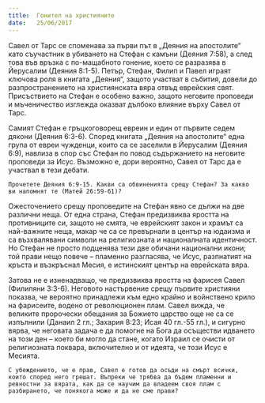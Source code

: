 ```yaml
---
title:  Гонител на християните
date:   25/06/2017
---
```


Савел от Тарс се споменава за първи път в „Деяния на апостолите“ като съучастник в убиването на Стефан с камъни (Деяния 7:58), а след това във връзка с по-мащабното гонение, което се разразява в Йерусалим (Деяния 8:1-5). Петър, Стефан, Филип и Павел играят ключова роля в книгата „Деяния“, защото участват в събития, довели до разпространението на християнската вяра отвъд еврейския свят. Присъствието на Стефан е особено важно, защото неговите проповеди и мъченичество изглежда оказват дълбоко влияние върху Савел от Тарс.

Самият Стефан е гръцкоговорещ евреин и един от първите седем дякони (Деяния 6:3-6). Според книгата „Деяния на апостолите“ една група от евреи чужденци, които са се заселили в Йерусалим (Деяния 6:9), навлиза в спор със Стефан по повод съдържанието на неговите проповеди за Исус. Възможно е, дори вероятно, Савел от Тарс да е участвал в тези дебати.

`Прочетете Деяния 6:9-15. Какви са обвиненията срещу Стефан? За какво ви напомнят те (Матей 26:59-61)?`

Ожесточението срещу проповедите на Стефан явно се дължи на две различни неща. От една страна, Стефан предизвиква яростта на противниците си, защото не смята, че еврейският закон и храмът са най-важните неща, макар че са се превърнали в център на юдаизма и са възхвалявани символи на религиозната и националната идентичност. Но Стефан не просто подценява тези две обичани национални икони; той прави нещо повече – пламенно разгласява, че Исус, разпнатият на кръста и възкръснал Месия, е истинският център на еврейската вяра.

Затова не е изненадващо, че предизвиква яростта на фарисея Савел (Филипяни 3:3-6). Неговото настървение срещу първите християни показва, че вероятно принадлежи към едно крайно и войнствено крило на фарисеите, водено от революционен плам. Савел вижда, че великите пророчески обещания за Божието царство още не са се изпълнили (Данаил 2 гл.; Захария 8:23; Исая 40 гл.-55 гл.), и сигурно вярва, че неговата задача е да помогне на Бога да осъществи идването на този ден – което би могло да стане, когато Израил се очисти от религиозната поквара, включително и от идеята, че този Исус е Месията.

`С убеждението, че е прав, Савел е готов да осъди на смърт всички, които според него грешат. Въпреки че трябва да бъдем пламенни и ревностни за вярата, как да се научим да владеем своя плам с разбирането, че понякога може и да не сме прави?`